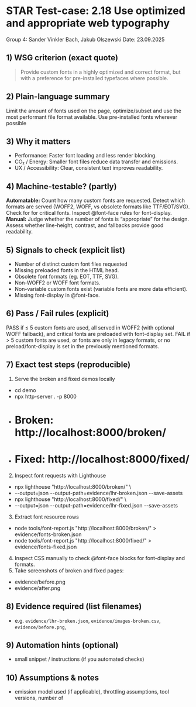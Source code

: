 # STAR Test-case: 2.18 Use optimized and appropriate web typography
Group 4: Sander Vinkler Bach, Jakub Olszewski
Date: 23.09.2025
## 1) WSG criterion (exact quote)
> Provide custom fonts in a highly optimized and correct format, but with a preference for pre-installed typefaces where possible.
## 2) Plain-language summary
Limit the amount of fonts used on the page, optimize/subset and use the most performant file format available. Use pre-installed fonts wherever possible
## 3) Why it matters
- Performance: Faster font loading and less render blocking.
- CO₂ / Energy: Smaller font files reduce data transfer and emissions.
- UX / Accessibility: Clear, consistent text improves readability.
## 4) Machine-testable? (partly)
**Automatable:**
Count how many custom fonts are requested.
Detect which formats are served (WOFF2, WOFF, vs obsolete formats like TTF/EOT/SVG).
Check for <link rel="preload"> for critical fonts.
Inspect @font-face rules for font-display.
**Manual:**
Judge whether the number of fonts is “appropriate” for the design.
Assess whether line-height, contrast, and fallbacks provide good readability.
## 5) Signals to check (explicit list)
- Number of distinct custom font files requested
- Missing preloaded fonts in the HTML head.
- Obsolete font formats (eg. EOT, TTF, SVG).
- Non-WOFF2 or WOFF font formats.
- Non-variable custom fonts exist (variable fonts are more data efficient).
- Missing font-display in @font-face.
## 6) Pass / Fail rules (explicit)
PASS if ≤ 5 custom fonts are used, all served in WOFF2 (with optional WOFF fallback), and critical fonts are preloaded with font-display set.
FAIL if > 5 custom fonts are used, or fonts are only in legacy formats, or no preload/font-display is set in the previously mentioned formats.
## 7) Exact test steps (reproducible)
1. Serve the broken and fixed demos locally
- cd demo
- npx http-server . -p 8000
- # Broken: http://localhost:8000/broken/
- # Fixed:  http://localhost:8000/fixed/
2. Inspect font requests with Lighthouse
- npx lighthouse "http://localhost:8000/broken/" \
- --output=json --output-path=evidence/lhr-broken.json --save-assets
- npx lighthouse "http://localhost:8000/fixed/" \
- --output=json --output-path=evidence/lhr-fixed.json --save-assets
3. Extract font resource rows
- node tools/font-report.js "http://localhost:8000/broken/" > evidence/fonts-broken.json
- node tools/font-report.js "http://localhost:8000/fixed/"  > evidence/fonts-fixed.json
4. Inspect CSS manually to check @font-face blocks for font-display and formats.
5. Take screenshots of broken and fixed pages:
- evidence/before.png
- evidence/after.png
## 8) Evidence required (list filenames)
- e.g. `evidence/lhr-broken.json`, `evidence/images-broken.csv`, `evidence/before.png`,
## 9) Automation hints (optional)
- small snippet / instructions (if you automated checks)
## 10) Assumptions & notes
- emission model used (if applicable), throttling assumptions, tool versions, number of
